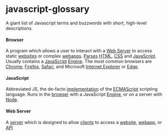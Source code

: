 # javascript-glossary
A giant list of Javascript terms and buzzwords with short, high-level descriptions.


#### Browser
A program which allows a user to interact with a [Web Server](#web-server) to access static [websites](#website) or complex [webapps](#webapp). [Parses](#parser) [HTML](#html), [CSS](#CSS) and [JavaScript](#javascript). Usually contains a [JavaScript](#javascript) [Engine](#engine). The most common browsers are [Chrome](#Chrome), [Firefox](#Firefox), [Safari](#Safari), and Microsoft [Internet Explorer](#internet-explorer) or [Edge](#edge).

#### JavaScript
Abbreviated JS, the de-facto [implementation](#implementation) of the [ECMAScript](#ecmascript) scripting language. Runs in the [browser](#browser) with a JavaScript [Engine](#engine), or on a server with [Node](#node).

#### Web Server

A [server](#server) which is designed to allow [clients](#client) to access a [website](#website), [webapp](#webapp), or [API](#application-programming-interface)
